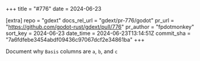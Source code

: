 +++
title = "#776"
date = 2024-06-23

[extra]
repo = "gdext"
docs_rel_url = "gdext/pr-776/godot"
pr_url = "https://github.com/godot-rust/gdext/pull/776"
pr_author = "fpdotmonkey"
sort_key = 2024-06-23
date_time = 2024-06-23T13:14:51Z
commit_sha = "7a6fdfebe3454abdf09436c97067dcf2e34861ba"
+++

Document why `Basis` columns are `a`, `b`, and `c`
